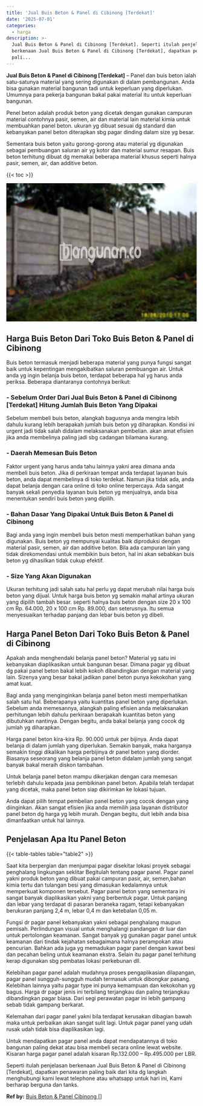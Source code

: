 ```yaml
---
title: 'Jual Buis Beton & Panel di Cibinong [Terdekat]'
date: '2025-07-01'
categories:
  - harga
description: >-
  Jual Buis Beton & Panel di Cibinong [Terdekat]. Seperti itulah penjelasan
  berkenaan Jual Buis Beton & Panel di Cibinong [Terdekat], dapatkan penawaran
  pali...
---
```


**Jual Buis Beton & Panel di Cibinong \[Terdekat\]** – Panel dan buis beton ialah satu-satunya material yang sering digunakan di dalam pembangunan. Anda bisa gunakan material bangunan tadi untuk keperluan yang diperlukan. Umumnya para pekerja bangunan bakal pakai material itu untuk keperluan bangunan.

Penel beton adalah produk beton yang dicetak dengan gunakan campuran material contohnya pasir, semen, air dan material lain material kimia untuk membuahkan panel beton. ukuran yg dibuat sesuai dg standard dan kebanyakan panel beton diterapkan sbg pagar dinding dalam size yg besar.

Sementara buis beton yaitu gorong-gorong atau material yg digunakan sebagai pembuangan saluran air yg kotor dan material sumur resapan. Buis beton terhitung dibuat dg memakai beberapa material khusus seperti halnya pasir, semen, air, dan additive beton.

{{< toc >}}

![Jual Buis Beton & Panel di Cibinong [Terdekat]](/images/jual-panel-buis-beton-murah-49.png)

## Harga Buis Beton Dari Toko Buis Beton & Panel di Cibinong

Buis beton termasuk menjadi beberapa material yang punya fungsi sangat baik untuk kepentingan mengakibatkan saluran pembuangan air. Untuk anda yg ingin belanja buis beton, terdapat beberapa hal yg harus anda periksa. Beberapa diantaranya contohnya berikut:

### \- Sebelum Order Dari Jual Buis Beton & Panel di Cibinong \[Terdekat\] Hitung Jumlah Buis Beton Yang Dipakai

Sebelum membeli buis beton, alangkah bagusnya anda mengira lebih dahulu kurang lebih berapakah jumlah buis beton yg diharapkan. Kondisi ini urgent jadi tidak salah didalam melaksanakan pembelian. akan amat efisien jika anda membelinya paling jadi sbg cadangan bilamana kurang.

### \- Daerah Memesan Buis Beton

Faktor urgent yang harus anda tahu lainnya yakni area dimana anda membeli buis beton. Jika di perkiraan tempat anda terdapat layanan buis beton, anda dapat membelinya di toko terdekat. Namun jika tidak ada, anda dapat belanja dengan cara online di toko online terpercaya. Ada sangat banyak sekali penyedia layanan buis beton yg menjualnya, anda bisa menentukan sendiri buis beton yang dipilih.

### \- Bahan Dasar Yang Dipakai Untuk Buis Beton & Panel di Cibinong

Bagi anda yang ingin membeli buis beton mesti memperhatikan bahan yang digunakan. Buis beton yg mempunyai kualitas baik diproduksi dengan material pasir, semen, air dan additive beton. Bila ada campuran lain yang tidak direkomendasi untuk membikin buis beton, hal ini akan sebabkan buis beton yg dihasilkan tidak cukup efektif.

### \- Size Yang Akan Digunakan

Ukuran terhitung jadi salah satu hal perlu yg dapat merubah nilai harga buis beton yang dijual. Untuk harga buis beton yg semakin mahal artinya ukuran yang dipilih tambah besar. seperti halnya buis beton dengan size 20 x 100 cm Rp. 64.000, 20 x 100 cm Rp. 89.000, dan seterusnya. Itu semua menyesuaikan terhadap panjang dan lebar buis beton yg dibeli.

## Harga Panel Beton Dari Toko Buis Beton & Panel di Cibinong

Apakah anda menghendaki belanja panel beton? Material yg satu ini kebanyakan diaplikasikan untuk bangunan besar. Dimana pagar yg dibuat dg pakai panel beton bakal lebih kokoh dibandingkan dengan material yang lain. Sizenya yang besar bakal jadikan panel beton punya kekokohan yang amat kuat.

Bagi anda yang menginginkan belanja panel beton mesti memperhatikan salah satu hal. Beberapanya yaitu kuantitas panel beton yang diperlukan. Sebelum anda memesannya, alangkah paling efisien anda melaksanakan perhitungan lebih dahulu perkiraan berapakah kuantitas beton yang dibutuhkan nantinya. Dengan begitu, anda bakal belanja yang cocok dg jumlah yg diharapkan.

Harga panel beton kira-kira Rp. 90.000 untuk per bijinya. Anda dapat belanja di dalam jumlah yang diperlukan. Semakin banyak, maka harganya semakin tinggi dikalikan harga perbijinya dr panel beton yang diorder. Biasanya seseorang yang belanja panel beton didalam jumlah yang sangat banyak bakal meraih diskon tambahan.

Untuk belanja panel beton mampu dikerjakan dengan cara memesan terlebih dahulu kepada jasa pembikinan panel beton. Apabila telah terdapat yang dicetak, maka panel beton siap dikirimkan ke lokasi tujuan.

Anda dapat pilih tempat pembelian panel beton yang cocok dengan yang diinginkan. Akan sangat efisien jika anda memilih jasa layanan distributor panel beton dg harga yg lebih murah. Dengan begitu, duit lebih anda bisa dimanfaatkan untuk hal lainnya.

## Penjelasan Apa Itu Panel Beton

{{< table-tables table="table2" >}}

Saat kita berpergian dan menjumpai pagar disekitar lokasi proyek sebagai penghalang lingkungan seklitar Begitulah tentang pagar panel. Pagar panel yakni produk beton yang dibuat pakai campuran pasir, air, semen,bahan kimia tertu dan tulangan besi yang dimasukan kedalamnya untuk memperkuat komponen tersebut. Pagar panel beton yang sementara ini sangat banyak diaplikasikan yakni yang berbentuk pagar. Untuk panjang dan lebar yang terdapat di pasaran beraneka ragam, tetapi kebanyakan berukuran panjang 2,4 m, lebar 0,4 m dan ketebalan 0,05 m.

Fungsi dr pagar panel kebanyakan yakni sebagai penghalang maupun pemisah. Perlindungan visual untuk menghalangi pandangan dr luar dan untuk pertolongan keamanan. Sangat banyak yg gunakan pagar panel untuk keamanan dari tindak kejahatan sebagaimana halnya perampokan atau pencurian. Bahkan ada juga yg memadukan pagar panel dengan kawat besi dan pecahan beling untuk keamanan ekstra. Selain itu pagar panel terhitung kerap digunakan sbg pembatas lokasi perkebunan dll.

Kelebihan pagar panel adalah mudahnya proses pengaplikasian dilapangan, pagar panel sungguh-sungguh mudah termasuk untuk dibongkar pasang. Kelebihan lainnya yaitu pagar type ini punya kemampuan dan kekokohan yg bagus. Harga dr pagar jenis ini terbilang terjangkau dan paling terjangkau dibandingkan pagar biasa. Dari segi perawatan pagar ini lebih gampang sebab tidak gampang berkarat.

Kelemahan dari pagar panel yakni bila terdapat kerusakan dibagian bawah maka untuk perbaikan akan sangat sulit lagi. Untuk pagar panel yang udah rusak udah tidak bisa diaplikasikan lagi.

Untuk mendapatkan pagar panel anda dapat mendapatannya di toko bangunan paling dekat atau bisa membeli secara online lewat website. Kisaran harga pagar panel adalah kisaran Rp.132.000 – Rp.495.000 per LBR.

Seperti itulah penjelasan berkenaan Jual Buis Beton & Panel di Cibinong \[Terdekat\], dapatkan penawaran paling baik dari kita dg langkah menghubungi kami lewat telephone atau whatsapp untuk hari ini, Kami berharap berguna dan tanks.

**Ref by:** [Buis Beton & Panel Cibinong []](https://id.wikipedia.org/wiki/Buis)
